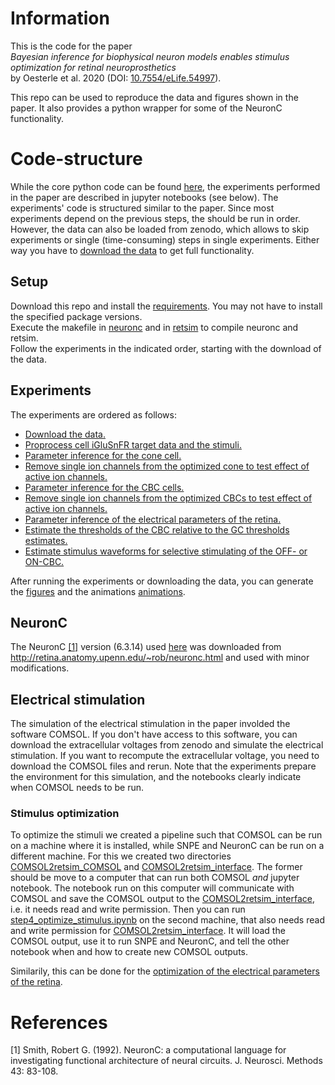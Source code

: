 # Information

This is the code for the paper <br>
*Bayesian inference for biophysical neuron models enables stimulus optimization for retinal neuroprosthetics* <br>
by Oesterle et al. 2020 (DOI: [10.7554/eLife.54997](https://doi.org/10.7554/eLife.54997)).

This repo can be used to reproduce the data and figures shown in the paper.
It also provides a python wrapper for some of the NeuronC functionality.

# Code-structure

While the core python code can be found [here](pythoncode), the experiments performed in the paper are described in jupyter notebooks (see below).
The experiments' code is structured similar to the paper. Since most experiments depend on the previous steps, the should be run in order. However, the data can also be loaded from zenodo, which allows to skip experiments or single (time-consuming) steps in single experiments.
Either way you have to [download the data](step0a_download_data) to get full functionality.

## Setup

Download this repo and install the [requirements](requirements.txt). You may not have to install the specified package versions. <br>
Execute the makefile in [neuronc](neuronc) and in [retsim](neuronc/neuronc/models/retsim) to compile neuronc and retsim. <br>
Follow the experiments in the indicated order, starting with the download of the data.

## Experiments
The experiments are ordered as follows:

- [Download the data.](step0a_download_data)
- [Proprocess cell iGluSnFR target data and the stimuli.](step0b_preprocess_iGluSnFR_data)
- [Parameter inference for the cone cell.](step1a_optimize_cones)
- [Remove single ion channels from the optimized cone to test effect of active ion channels.](step1b_analyse_optimized_cones)
- [Parameter inference for the CBC cells.](step2a_optimize_cbc)
- [Remove single ion channels from the optimized CBCs to test effect of active ion channels.](step2b_analyse_optimized_cbcs)
- [Parameter inference of the electrical parameters of the retina.](step3a_optimize_electrical_params)
- [Estimate the thresholds of the CBC relative to the GC thresholds estimates.](step3b_thresholds)
- [Estimate stimulus waveforms for selective stimulating of the OFF- or ON-CBC.](step4_optimize_stimulus)

After running the experiments or downloading the data, you can generate the [figures](create_figures) and the animations [animations](create_animations).

## NeuronC

The NeuronC [[1]](#1) version (6.3.14) used [here](neuronc) was downloaded from http://retina.anatomy.upenn.edu/~rob/neuronc.html and used with minor modifications.

## Electrical stimulation

The simulation of the electrical stimulation in the paper involded the software COMSOL. If you don't have access to this software, you can download the extracellular voltages from zenodo and simulate the electrical stimulation. If you want to recompute the extracellular voltage, you need to download the COMSOL files and rerun. Note that the experiments prepare the environment for this simulation, and the notebooks clearly indicate when COMSOL needs to be run. 

### Stimulus optimization

To optimize the stimuli we created a pipeline such that COMSOL can be run on a machine where it is installed, while SNPE and NeuronC can be run on a different machine.
For this we created two directories [COMSOL2retsim_COMSOL](step4_optimize_stimulus/COMSOL2retsim_COMSOL) and [COMSOL2retsim_interface](step4_optimize_stimulus/COMSOL2retsim_interface). The former should be move to a computer that can run both COMSOL *and* jupyter notebook. The notebook run on this computer will communicate with COMSOL and save the COMSOL output to the [COMSOL2retsim_interface](step4_optimize_stimulus/COMSOL2retsim_interface), i.e. it needs read and write permission. Then you can run [step4_optimize_stimulus.ipynb](step4_optimize_stimulus/1_optimize_stimulus.ipynb) on the second machine, that also needs read and write permission for [COMSOL2retsim_interface](step4_optimize_stimulus/COMSOL2retsim_interface). It will load the COMSOL output, use it to run SNPE and NeuronC, and tell the other notebook when and how to create new COMSOL outputs.

Similarily, this can be done for the [optimization of the electrical parameters of the retina](step3a_optimize_electrical_params).

# References
<a id="1">[1]</a> 
Smith, Robert G. (1992). 
NeuronC: a computational language for investigating functional architecture of neural circuits.
J. Neurosci. Methods 43: 83-108.
